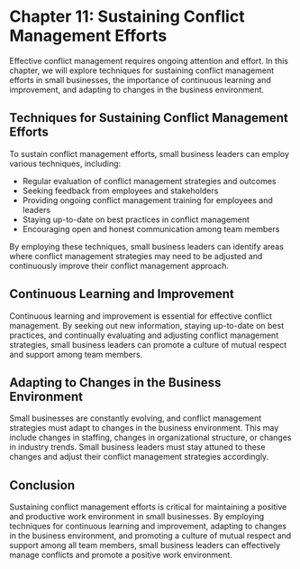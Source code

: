 Chapter 11: Sustaining Conflict Management Efforts
==================================================

Effective conflict management requires ongoing attention and effort. In this chapter, we will explore techniques for sustaining conflict management efforts in small businesses, the importance of continuous learning and improvement, and adapting to changes in the business environment.

Techniques for Sustaining Conflict Management Efforts
-----------------------------------------------------

To sustain conflict management efforts, small business leaders can employ various techniques, including:

* Regular evaluation of conflict management strategies and outcomes
* Seeking feedback from employees and stakeholders
* Providing ongoing conflict management training for employees and leaders
* Staying up-to-date on best practices in conflict management
* Encouraging open and honest communication among team members

By employing these techniques, small business leaders can identify areas where conflict management strategies may need to be adjusted and continuously improve their conflict management approach.

Continuous Learning and Improvement
-----------------------------------

Continuous learning and improvement is essential for effective conflict management. By seeking out new information, staying up-to-date on best practices, and continually evaluating and adjusting conflict management strategies, small business leaders can promote a culture of mutual respect and support among team members.

Adapting to Changes in the Business Environment
-----------------------------------------------

Small businesses are constantly evolving, and conflict management strategies must adapt to changes in the business environment. This may include changes in staffing, changes in organizational structure, or changes in industry trends. Small business leaders must stay attuned to these changes and adjust their conflict management strategies accordingly.

Conclusion
----------

Sustaining conflict management efforts is critical for maintaining a positive and productive work environment in small businesses. By employing techniques for continuous learning and improvement, adapting to changes in the business environment, and promoting a culture of mutual respect and support among all team members, small business leaders can effectively manage conflicts and promote a positive work environment.
